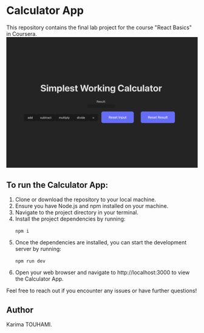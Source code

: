# Calculator App
This repository contains the final lab project for the course "React Basics" in Coursera.
![Screenshot](public/Screenshot.png)

## To run the Calculator App:
<ol>
<li>Clone or download the repository to your local machine.
<li>Ensure you have Node.js and npm installed on your machine.
<li>Navigate to the project directory in your terminal.
<li>Install the project dependencies by running:

```npm i```

<li>Once the dependencies are installed, you can start the development server by running:

```npm run dev```

<li>Open your web browser and navigate to http://localhost:3000 to view the Calculator App.
</ol>

Feel free to reach out if you encounter any issues or have further questions!

## Author
Karima TOUHAMI.